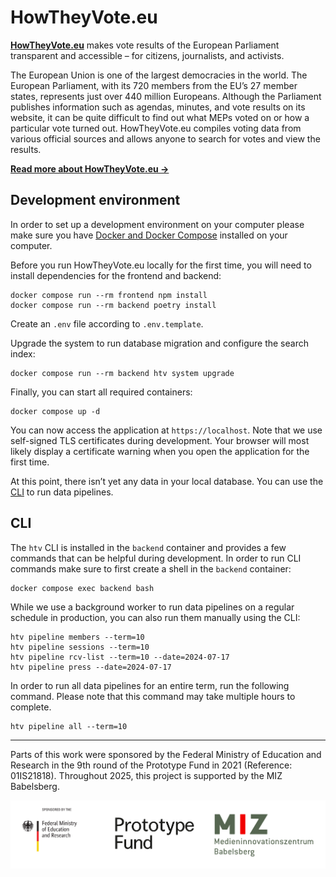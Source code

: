 # HowTheyVote.eu

**[HowTheyVote.eu](https://howtheyvote.eu)** makes vote results of the European Parliament transparent and accessible – for citizens, journalists, and activists.

The European Union is one of the largest democracies in the world. The European Parliament, with its 720 members from the EU’s 27 member states, represents just over 440 million Europeans. Although the Parliament publishes information such as agendas, minutes, and vote results on its website, it can be quite difficult to find out what MEPs voted on or how a particular vote turned out. HowTheyVote.eu compiles voting data from various official sources and allows anyone to search for votes and view the results.

**[Read more about HowTheyVote.eu →](https://howtheyvote.eu/about)**

## Development environment

In order to set up a development environment on your computer please make sure you have [Docker and Docker Compose](https://docs.docker.com/engine/install/) installed on your computer.

Before you run HowTheyVote.eu locally for the first time, you will need to install dependencies for the frontend and backend:

```
docker compose run --rm frontend npm install
docker compose run --rm backend poetry install
```

Create an `.env` file according to `.env.template`.

Upgrade the system to run database migration and configure the search index:

```
docker compose run --rm backend htv system upgrade
```

Finally, you can start all required containers:

```
docker compose up -d
```

You can now access the application at `https://localhost`. Note that we use self-signed TLS certificates during development. Your browser will most likely display a certificate warning when you open the application for the first time.

At this point, there isn’t yet any data in your local database. You can use the [CLI](#cli) to run data pipelines.

## CLI

The `htv` CLI is installed in the `backend` container and provides a few commands that can be helpful during development. In order to run CLI commands make sure to first create a shell in the `backend` container:

```
docker compose exec backend bash
```

While we use a background worker to run data pipelines on a regular schedule in production, you can also run them manually using the CLI:

```
htv pipeline members --term=10
htv pipeline sessions --term=10
htv pipeline rcv-list --term=10 --date=2024-07-17
htv pipeline press --date=2024-07-17
```

In order to run all data pipelines for an entire term, run the following command. Please note that this command may take multiple hours to complete.

```
htv pipeline all --term=10
```

---

Parts of this work were sponsored by the Federal Ministry of Education and Research in the 9th round of the Prototype Fund in 2021 (Reference: 01IS21818). Throughout 2025, this project is supported by the MIZ Babelsberg.

<img src="./docs/funders.png" alt="Logo of the Federal Ministry of Education and Research of Germany, the Prototype Fund and the MIZ Babelsberg." height="auto" />
